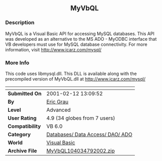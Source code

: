 ﻿<div align="center">

## MyVbQL


</div>

### Description

MyVbQL is a Visual Basic API for accessing MySQL databases. This API was developed as an alternative to the MS ADO - MyODBC interface that VB developers must use for MySQL database connectivity. For more information, visit http://www.icarz.com/mysql/
 
### More Info
 
This code uses libmysql.dll. This DLL is available along with the precompiled version of MyVbQL.dll at http://www.icarz.com/mysql/


<span>             |<span>
---                |---
**Submitted On**   |2001-02-12 13:09:52
**By**             |[Eric Grau](https://github.com/Planet-Source-Code/PSCIndex/blob/master/ByAuthor/eric-grau.md)
**Level**          |Advanced
**User Rating**    |4.9 (34 globes from 7 users)
**Compatibility**  |VB 6\.0
**Category**       |[Databases/ Data Access/ DAO/ ADO](https://github.com/Planet-Source-Code/PSCIndex/blob/master/ByCategory/databases-data-access-dao-ado__1-6.md)
**World**          |[Visual Basic](https://github.com/Planet-Source-Code/PSCIndex/blob/master/ByWorld/visual-basic.md)
**Archive File**   |[MyVbQL104034792002\.zip](https://github.com/Planet-Source-Code/eric-grau-myvbql__1-36742/archive/master.zip)








